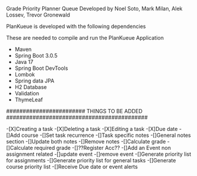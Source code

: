Grade Priority Planner Queue Developed by Noel Soto, Mark Milan, Alek Lossev, Trevor Gronewald

PlanKueue is developed with the following dependencies

These are needed to compile and run the PlanKueue Application 

- Maven
- Spring Boot 3.0.5
- Java 17
- Spring Boot DevTools
- Lombok
- Spring data JPA
- H2 Database
- Validation
- ThymeLeaf

######################## THINGS TO BE ADDED ###########################################

-[X]Creating a task
-[X]Deleting a task
-[X]Editing a task
-[X]Due date 
-[]Add course
-[]Set task recurrence
-[]Task specific notes
-[]General notes section
-[]Update both notes
-[]Remove notes
-[]Calculate grade
-[]Calculate required grade
-[]??Register Acc??
-[]Add an Event non assignment related
-[]update event
-[]remove event
-[]Generate priority list for assignments
-[]Generate priority list for general tasks 
-[]Generate course priority list
-[]Receive Due date or event alerts




